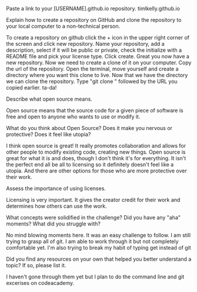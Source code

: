 Paste a link to your [USERNAME].github.io repository.
timlkelly.github.io

Explain how to create a repository on GitHub and clone the repository to your local computer to a non-technical person.

To create a repository on github click the + icon in the upper right corner of the screen and click new repository. Name your repository, add a description, select if it will be public or private, check the initialize with a README file and pick your license type. Click create. Great you now have a new repository. Now we need to create a clone of it on your computer.  Copy the url of the repository.  Open the terminal, move yourself and create a directory where you want this clone to live.  Now that we have the directory we can clone the repository.  Type "git clone " followed by the URL you copied earlier.  ta-da!

Describe what open source means.

Open source means that the source code for a given piece of software is free and open to anyone who wants to use or modify it.

What do you think about Open Source? Does it make you nervous or protective? Does it feel like utopia?

I think open source is great! It really promotes collaboration and allows for other people to modify existing code, creating new things.  Open source is great for what it is and does, though I don't think it's for everything. It isn't the perfect end all be all to licensing so it definitely doesn't feel like a utopia. And there are other options for those who are more protective over their work.

Assess the importance of using licenses.

Licensing is very important.  It gives the creator credit for their work and determines how others can use the work.

What concepts were solidified in the challenge? Did you have any "aha" moments? What did you struggle with?

No mind blowing moments here.  It was an easy challenge to follow.  I am still trying to grasp all of git.  I am able to work through it but not completely comfortable yet.  I'm also trying to break my habit of typing get instead of git

Did you find any resources on your own that helped you better understand a topic? If so, please list it.

I haven't gone through them yet but I plan to do the command line and git excerises on codeacademy.
